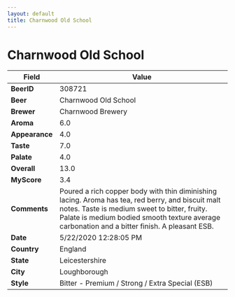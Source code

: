 ```yaml
---
layout: default
title: Charnwood Old School
---
```


# Charnwood Old School

| Field         | Value     |
|---------------|-----------|
| **BeerID** | 308721 |
| **Beer** | Charnwood Old School |
| **Brewer** | Charnwood Brewery |
| **Aroma** | 6.0 |
| **Appearance** | 4.0 |
| **Taste** | 7.0 |
| **Palate** | 4.0 |
| **Overall** | 13.0 |
| **MyScore** | 3.4 |
| **Comments** | Poured a rich copper body with thin diminishing lacing. Aroma has tea, red berry, and biscuit malt notes. Taste is medium sweet to bitter, fruity. Palate is medium bodied smooth texture average carbonation and a bitter finish. A pleasant ESB. |
| **Date** | 5/22/2020 12:28:05 PM |
| **Country** | England |
| **State** | Leicestershire |
| **City** | Loughborough |
| **Style** | Bitter - Premium / Strong / Extra Special (ESB) |
